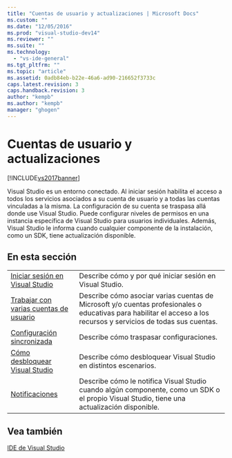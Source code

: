 ```yaml
---
title: "Cuentas de usuario y actualizaciones | Microsoft Docs"
ms.custom: ""
ms.date: "12/05/2016"
ms.prod: "visual-studio-dev14"
ms.reviewer: ""
ms.suite: ""
ms.technology: 
  - "vs-ide-general"
ms.tgt_pltfrm: ""
ms.topic: "article"
ms.assetid: 0adb84eb-b22e-46a6-ad90-216652f3733c
caps.latest.revision: 3
caps.handback.revision: 3
author: "kempb"
ms.author: "kempb"
manager: "ghogen"
---
```

# Cuentas de usuario y actualizaciones
[!INCLUDE[vs2017banner](../code-quality/includes/vs2017banner.md)]

Visual Studio es un entorno conectado.  Al iniciar sesión habilita el acceso a todos los servicios asociados a su cuenta de usuario y a todas las cuentas vinculadas a la misma.  La configuración de su cuenta se traspasa allá donde use Visual Studio.  Puede configurar niveles de permisos en una instancia específica de Visual Studio para usuarios individuales.  Además, Visual Studio le informa cuando cualquier componente de la instalación, como un SDK, tiene actualización disponible.  
  
## En esta sección  
  
|||  
|-|-|  
|[Iniciar sesión en Visual Studio](../ide/signing-in-to-visual-studio.md)|Describe cómo y por qué iniciar sesión en Visual Studio.|  
|[Trabajar con varias cuentas de usuario](../ide/work-with-multiple-user-accounts.md)|Describe cómo asociar varias cuentas de Microsoft y\/o cuentas profesionales o educativas para habilitar el acceso a los recursos y servicios de todas sus cuentas.|  
|[Configuración sincronizada](../ide/synchronized-settings-in-visual-studio.md)|Describe cómo traspasar configuraciones.|  
|[Cómo desbloquear Visual Studio](../ide/how-to-unlock-visual-studio.md)|Describe cómo desbloquear Visual Studio en distintos escenarios.|  
|[Notificaciones](../ide/visual-studio-notifications.md)|Describe cómo le notifica Visual Studio cuando algún componente, como un SDK o el propio Visual Studio, tiene una actualización disponible.|  
  
## Vea también  
 [IDE de Visual Studio](../ide/visual-studio-ide.md)
